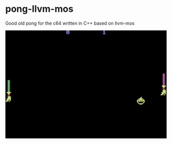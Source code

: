 # pong-llvm-mos

Good old pong for the c64 written in C++ based on llvm-mos

![Screen shot](images/Screenshot1.png)
